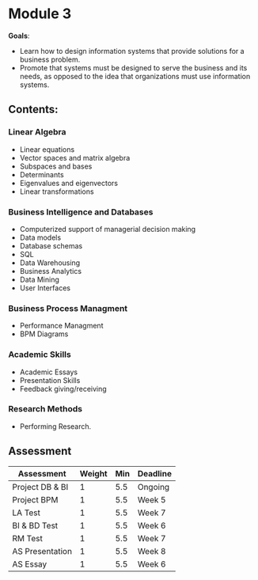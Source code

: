 # Module 3

**Goals**:
+ Learn how to design information systems that provide solutions for a business problem. 
+ Promote that systems must be designed to serve the business and its needs, as opposed to the idea that organizations must use information systems.


## Contents:

### Linear Algebra
+ Linear equations
+ Vector spaces and matrix algebra
+ Subspaces and bases
+ Determinants
+ Eigenvalues and eigenvectors
+ Linear transformations

### Business Intelligence and Databases
+ Computerized support of managerial decision making
+ Data models
+ Database schemas
+ SQL
+ Data Warehousing
+ Business Analytics
+ Data Mining
+ User Interfaces

### Business Process Managment
+ Performance Managment
+ BPM Diagrams

### Academic Skills
+ Academic Essays
+ Presentation Skills
+ Feedback giving/receiving

### Research Methods
+ Performing Research.


## Assessment

| Assessment | Weight | Min | Deadline |
| ---------- | ------ | --- | -------- |
| Project DB & BI | 1 | 5.5 |  Ongoing |
| Project BPM | 1     | 5.5 | Week 5   |
| LA Test | 1 | 5.5 | Week 7 |
| BI & BD Test | 1 | 5.5 | Week 6 |
| RM Test | 1 | 5.5 | Week 7 |
| AS Presentation | 1 | 5.5 | Week 8 |
| AS Essay | 1 | 5.5 | Week 6 |

